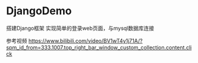# DjangoDemo
搭建Django框架
实现简单的登录web页面，与mysql数据库连接

参考视频 https://www.bilibili.com/video/BV1wT4y1j71A/?spm_id_from=333.1007.top_right_bar_window_custom_collection.content.click
